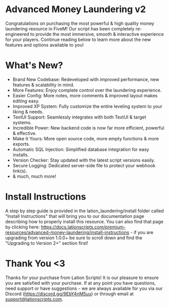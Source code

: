 # Advanced Money Laundering v2
Congratulations on purchasing the most powerful & high quality money laundering resource in FiveM! Our script has been completely re-engineered to provide the most immersive, smooth & interactive experience for your players. Continue reading below to learn more about the new features and options available to you!

# What's New?
- Brand New Codebase: Redeveloped with improved performance, new features & scalability in mind.
- More Features: Enjoy complete control over the laundering experience.
- Easier Config: More notes, more comments & improved layout makes editing easy.
- Improved XP System: Fully customize the entire leveling system to your liking & needs.
- TextUI Support: Seamlessly integrates with both TextUI & target systems.
- Incredible Power: New backend code is now far more efficient, powerful & effective.
- Make It Yours: More open source code, more empty functions & more exports.
- Automatic SQL Injection: Simplified database integration for easy installs.
- Version Checker: Stay updated with the latest script versions easily.
- Secure Logging: Dedicated server-side file to protect your webhook link(s).
- & much, much more!

# Install Instructions
A step by step guide is provided in the lation_laundering/install folder called "Install Instructions" that will bring you to our documentation page describing how to properly install this resource. You can also find that page by clicking here: https://docs.lationscripts.com/premium-resources/advanced-money-laundering/install-instructions - if you are upgrading from version 1.0.0+ be sure to scroll down and find the "Upgrading to Version 2+" section first!

# Thank You <3
Thanks for your purchase from Lation Scripts! It is our pleasure to ensure you are satisfied with your purchase. If at any point you have questions, need support or have suggestions - we are always available for you via our Discord (https://discord.gg/9EbY4nM5uu) or through email at support@lationscripts.com.